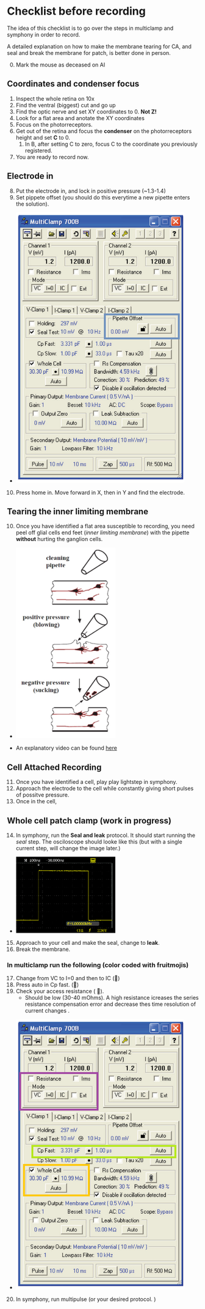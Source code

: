 # Checklist before recording
The idea of this checklist is to go over the steps in multiclamp and symphony in order to record.

A detailed explanation on how to make the membrane tearing for CA, and seal and break the membrane for patch, is better done in person. 

0. Mark the mouse as deceased on AI
## Coordinates and condenser focus
1. Inspect the whole retina on 10x
2. Find the ventral (biggest) cut and go up
3. Find the optic nerve and set XY coordinates to 0. **Not Z!**
4. Look for a flat area and anotate the XY coordinates
5. Focus on the photorreceptors. 
6. Get out of the retina and focus the **condenser** on the photorreceptors height and set **C** to 0. 
    1. In B, after setting C to zero, focus C to the coordinate you previously registered. 
7. You are ready to record now. 

## Electrode in
8. Put the electrode in, and  lock in positive pressure (~1.3-1.4)
9. Set pippete offset (you should do this everytime a new pipette enters the solution). 

- <img src="..\images\multiclamp.png">
10. Press home in. Move forward in X, then in Y and find the electrode. 

## Tearing the inner limiting membrane
10. Once you have identified a flat area susceptible to recording, you need peel off glial cells end feet (*inner limiting membrane*) with the pipette **without** hurting the ganglion cells. 

- <img src="..\images\membrane_tearing.png" alt="Image Alt Text" width="260" height="500">

- An explanatory video can be found [here](https://www.youtube.com/watch?v=Epfpnh1jxaU) 

## Cell Attached Recording 

11. Once you have identified a cell, play play lightstep in symphony. 
12. Approach the electrode to the cell while constantly giving short pulses of possitve pressure. 
13. Once in the cell, 

## Whole cell patch clamp (work in progress)
 


14. In symphony, run the **Seal and leak** protocol. It should start running the *seal* step. 
The osciloscope should looke like this (but with a single current step, will change the image later.)
- <img src="..\images\scope.png" width="260" height="200"> 
15. Approach to your cell and make the seal, change to **leak**. 
16. Break the membrane. 

### In multiclamp run the following (color coded with fruitmojis)

17. Change from VC to I=0 and then to IC (&#127815;) 
18. Press auto in Cp fast. (&#x1F34F;)
19. Check your access resistance (	&#129389;).
    - Should be low (30-40 mOhms). A high resistance icreases the series resistance compensation error and decrease thes time resolution of current changes . 
- <img src="..\images\Multiclamp2.png"> 

20. In symphony, run multipulse (or your desired protocol. )


